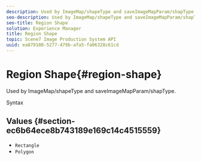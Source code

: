 ```yaml
---
description: Used by ImageMap/shapeType and saveImageMapParam/shapType.
seo-description: Used by ImageMap/shapeType and saveImageMapParam/shapType.
seo-title: Region Shape
solution: Experience Manager
title: Region Shape
topic: Scene7 Image Production System API
uuid: ea879108-5277-479b-afa5-fa06328c61cd
---
```


# Region Shape{#region-shape}

Used by ImageMap/shapeType and saveImageMapParam/shapType.

 Syntax 

## Values {#section-ec6b64ece8b743189e169c14c4515559}

* `Rectangle` 
* `Polygon`

